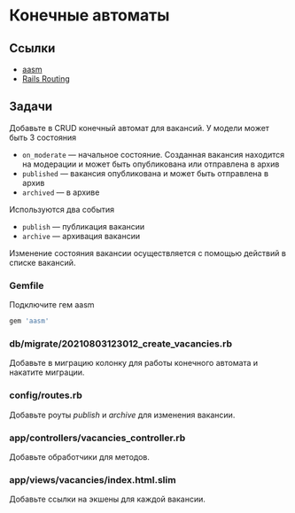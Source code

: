 # Конечные автоматы

## Ссылки

* [aasm](https://github.com/aasm/aasm)
* [Rails Routing](https://guides.rubyonrails.org/routing.html#adding-more-restful-actions)

## Задачи

Добавьте в CRUD конечный автомат для вакансий. У модели может быть 3 состояния

* `on_moderate` — начальное состояние. Созданная вакансия находится на модерации и может быть опубликована или отправлена в архив
* `published` — вакансия опубликована и может быть отправлена в архив
* `archived` — в архиве

Используются два события

* `publish` — публикация вакансии
* `archive` — архивация вакансии

Изменение состояния вакансии осуществляется с помощью действий в списке вакансий.

### Gemfile

Подключите гем aasm

```ruby
gem 'aasm'
```

### db/migrate/20210803123012_create_vacancies.rb

Добавьте в миграцию колонку для работы конечного автомата и накатите миграции.

### config/routes.rb

Добавьте роуты *publish* и *archive* для изменения вакансии.

### app/controllers/vacancies_controller.rb

Добавьте обработчики для методов.

### app/views/vacancies/index.html.slim

Добавьте ссылки на экшены для каждой вакансии.

